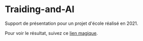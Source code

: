 # Traiding-and-AI

Support de présentation pour un projet d'école réalisé en 2021.

Pour voir le résultat, suivez ce [lien magique](https://ggxm.github.io/Trading-and-AI/).
